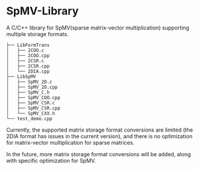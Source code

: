 # SpMV-Library
A C/C++ library for SpMV(sparse matrix-vector multiplication) supporting multiple storage formats.

```text
├── LibFormTrans
│   ├── 2COO.c
│   ├── 2COO.cpp
│   ├── 2CSR.c
│   ├── 2CSR.cpp
│   └── 2DIA.cpp
├── LibSpMV
│   ├── SpMV_2D.c
│   ├── SpMV_2D.cpp
│   ├── SpMV_C.h
│   ├── SpMV_COO.cpp
│   ├── SpMV_CSR.c
│   ├── SpMV_CSR.cpp
│   └── SpMV_CXX.h
└── test_demo.cpp
```

Currently, the supported matrix storage format conversions are limited (the 2DIA format has issues in the current version), and there is no optimization for matrix-vector multiplication for sparse matrices.

In the future, more matrix storage format conversions will be added, along with specific optimization for SpMV.

